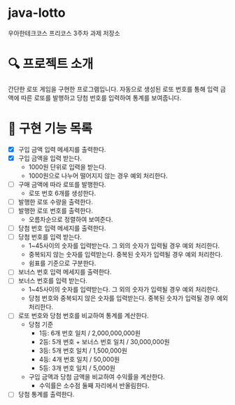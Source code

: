 # java-lotto

우아한테크코스 프리코스 3주차 과제 저장소 

# 🔍 프로젝트 소개

간단한 로또 게임을 구현한 프로그램입니다.
자동으로 생성된 로또 번호를 통해 입력 금액에 따른 로또를 발행하고 당첨 번호를 입력하여 통계를 보여줍니다.

# 📝 구현 기능 목록

- [x] 구입 금액 입력 메세지를 출력한다.
- [x] 구입 금액을 입력 받는다.
    - 1000원 단위로 입력을 받는다.
    - 1000원으로 나누어 떨어지지 않는 경우 예외 처리한다.
- [ ] 구매 금액에 따라 로또를 발행한다.
  - 로또 번호 6개를 생성한다.
- [ ] 발행한 로또 수량을 출력한다.
- [ ] 발행한 로또 번호를 출력한다.
  - 오름차순으로 정렬하여 보여준다.
- [ ] 당첨 번호 입력 메세지를 출력한다.
- [ ] 당첨 번호를 입력 받는다.
  - 1~45사이의 숫자를 입력받는다. 그 외의 숫자가 입력될 경우 예외 처리한다.
  - 중복되지 않는 숫자를 입력받는다. 중복된 숫자가 입력될 경우 예외 처리한다.
  - 쉼표를 기준으로 구분한다.
- [ ] 보너스 번호 입력 메세지를 출력한다.
- [ ] 보너스 번호를 입력 받는다.
    - 1~45사이의 숫자를 입력받는다. 그 외의 숫자가 입력될 경우 예외 처리한다.
    - 당첨 번호와 중복되지 않은 숫자를 입력받는다. 중복된 숫자가 입력될 경우 예외 처리한다.
- [ ] 로또 번호와 당첨 번호를 비교하여 통계를 계산한다.
  - 당첨 기준
    - 1등: 6개 번호 일치 / 2,000,000,000원
    - 2등: 5개 번호 + 보너스 번호 일치 / 30,000,000원
    - 3등: 5개 번호 일치 / 1,500,000원
    - 4등: 4개 번호 일치 / 50,000원
    - 5등: 3개 번호 일치 / 5,000원
  - 구입 금액과 당첨 금액을 비교하여 수익률을 계산한다.
    - 수익률은 소수점 둘째 자리에서 반올림한다.
- [ ] 당첨 통계를 출력한다.